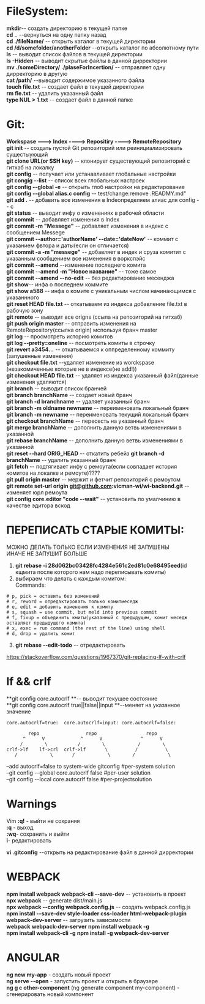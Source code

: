 # FileSystem:  
**mkdir**-- создать директорию в текущей папке      
**cd** .. --вернуться на одну папку назад  
**cd ./fileName/**  -- открыть каталог в текущей директории  
**cd /d/somefolder/anotherFolder** --открыть каталог по абсолютному пути  
**ls** -- выводит список файлов в текущей директории  
**ls -Hidden** -- выводит скрытые файлы в данной дирректории  
**mv ./someDirectory/ ./plaseForIncertion/**  -- отправляет одну дирректорию в другую  
**cat /path/** --выводит содержимое указанного файла  
**touch file.txt** -- создает файл в текущей директории  
**rm fle.txt** -- удалить указанный файл  
**type NUL > 1.txt** -- создает файл в данной папке   


# Git:  
**Workspase ---> Index ----> Repositiry ----> RemoteRepository**   
**git init** -- создать пустой Git репозиторий или реинициализировать сущестыующий  
**git clone URL(or SSH key)** -- клонирует существующий репозиторий с гитхаб на локалку  
**git config** -- получает или устанавливает глобальные настройки   
**git congig --list** -- список всех глобальных настроек  
**git config --global -e**    -- открыть глоб настройки на редактирование  
**git config --global alias.c config** -- test/change:remove .READMY.md"  
**git add .** -- добавить все изменения в Indeопределяем алиас для config -- c  
**git status** -- выводит инфу о изменениях в рабочей области  
**git commit** -- добавляет изменения в Index  
**git commit -m "Messege"** -- добавляет изменения в индекс с сообщением Messege  
**git commit --author='authorName' --date='dateNow'** -- коммит с указанием фвтора и даты(если он отличается)  
**git commit -a -m "messege"** -- добавляет в индек и сруза комитит с указанным сообщением все изменения в воркспэйс  
**git commit --amend** --изменение последнего комита  
**git commit --amend -m "Новое название"** -- тоже самое  
**git commit --amend --no-edit** -- без редактирование месенджа  
**git show**-- инфа о последнем коммите  
**git show a588** -- инфа о комите с уникальным числом начинающимся с указаннного  
**git reset HEAD file.txt** -- откатываем из индекса добавление file.txt в рабочую зону  
**git remote** -- выводит все origns (ссыла на репозиторий на гитхаб)  
**git push origin master** -- отправить изменения на RemoteRepository(ссылка origin) мспользуя бранч master  
**git log** -- просмотреть историю комитов  
**git log --pretty=oneline** -- посмотреть комиты в строчку  
**git revert a3454...** -- откатываемся к оппределенному коммиту (запушенные изменения)  
**git checkout file.txt** --удаляет изменение из worckspase (незакомиченные которые не в индексе(не add!))   
**git checkout HEAD file.txt** -- удаляет из индекса указанный файл(данные изменения удаляются)     
**git branch**  -- выводит список бранчей  
**git branch branchName**  -- создает новый бранч  
**git branch -d branchname** -- удаляет указанный бранч  
**git branch -m oldname newname** -- переименовать локальный бранч  
**git branch -m newname** -- переименовать текущий локальный бранч  
**git checkout branchName** -- пересесть на указанный бранч  
**git merge branchName** -- дополнить данную ветвь изменениями в указанной  
**git rebase branchName** -- дополнить данную ветвь изменениями в указанной  
**git reset --hard ORIG_HEAD** -- откатить ребейз
**git branch -d branchName** -- удалить указанный бранч    
**git fetch** -- подтягивает инфу с ремоута(если совпадает история комитов на локалке и ремоуте)????  
**git pull origin master** -- мержит и фетчит репозиторий с ремоутом  
**git remote set-url origin git@github.com:vicman-wi/wi-backend.git** -- изменяет юрл ремоута  
**git config core.editor "code --wait"**  -- установить по умалчинию в качестве эдитора вскод  


# ПЕРЕПИСАТЬ СТАРЫЕ КОМИТЫ:
МОЖНО ДЕЛАТЬ ТОЛЬКО ЕСЛИ ИЗМЕНЕНИЯ НЕ ЗАПУШЕНЫ  
ИНАЧЕ НЕ ЗАПУШИТ БОЛЬШЕ  
1) **git rebase -i 28d062bc03428fc4284e561c2ed81c0e68495eed**(id кщмита после которого нам надо переписывать комиты)  
2) выбираем что делать с каждым комитом:  
	Commands:   
```
# p, pick = оставить без изменений
# r, reword = отредактировать только комитмеседж
# e, edit = добавить изменения к комиту
# s, squash = use commit, but meld into previous commit
# f, fixup = объединить кмиты(указанный с предыдущим, комит меседж оставляет предыдущего комита)
# x, exec = run command (the rest of the line) using shell
# d, drop = удалить комит
```

3) **git rebase --edit-todo**  -- отредактировать 


https://stackoverflow.com/questions/1967370/git-replacing-lf-with-crlf  
# lf && crlf  
**git config core.autocrlf **-- выводит текущее состояние  
**git config core.autocrlf true||false||input **--меняет на указанное значение  

```
core.autocrlf=true:  core.autocrlf=input: core.autocrlf=false:

        repo                 repo                  repo
      ^      V             ^      V              ^      V
     /        \           /        \            /        \
crlf->lf    lf->crl  crlf->lf       \          /          \  
   /            \       /            \        /            \

```
–add autocrlf=false to system-wide gitconfig #per-system solution  
–git config --global core.autocrlf false #per-user solution  
–git config --local core.autocrlf false #per-projectsolution  

# Warnings
Vim 
**:q!** - выйти не сохраняя   
**:q** - выход   
**:wq**- сохранить и выйти  
**i**- редактировать   

**vi .gitconfig** --открыть на редактирование файл в данной дирректории   









# WEBPACK

**npm install webpack webpack-cli --save-dev** -- установить в проект   
**npx webpack** -- generate dist/main.js  
**npx webpack --config webpack.config.js** -- создать webpack.config.js   
**npm install --save-dev style-loader css-loader html-webpack-plugin webpack-dev-server** -- загрузить зависимости  
**webpack** 
**webpack-dev-server** 
**npm install webpack -g**  
**npm install webpack-cli -g** 
**npm install -g webpack-dev-server** 



# ANGULAR
**ng new my-app** - создать новый проект  
**ng serve --open** - запустить проект и открыть в браузере  
**ng g c other-component** (ng generate component my-component) - сгенерировать новый компонент  
